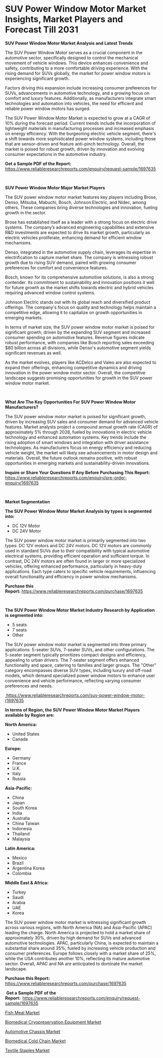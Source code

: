 <p><h1>SUV Power Window Motor Market Insights, Market Players and Forecast Till 2031</h1></p><p><strong>SUV Power Window Motor Market Analysis and Latest Trends</strong></p>
<p><p>The SUV Power Window Motor serves as a crucial component in the automotive sector, specifically designed to control the mechanical movement of vehicle windows. This device enhances convenience and safety, contributing to a more comfortable driving experience. With the rising demand for SUVs globally, the market for power window motors is experiencing significant growth. </p><p>Factors driving this expansion include increasing consumer preferences for SUVs, advancements in automotive technology, and a growing focus on comfort and luxury features. Additionally, as manufacturers integrate smart technologies and automation into vehicles, the need for efficient and reliable power window motors has surged. </p><p>The SUV Power Window Motor Market is expected to grow at a CAGR of 10% during the forecast period. Current trends include the incorporation of lightweight materials in manufacturing processes and increased emphasis on energy efficiency. With the burgeoning electric vehicle segment, there's a shift towards more sophisticated power window systems, including those that are sensor-driven and feature anti-pinch technology. Overall, the market is poised for robust growth, driven by innovation and evolving consumer expectations in the automotive industry.</p></p>
<p><strong>Get a Sample PDF of the Report:&nbsp;</strong> <a href="https://www.reliableresearchreports.com/enquiry/request-sample/1697635?utm_campaign=10&utm_medium=2&utm_source=Github&utm_content=ia&utm_term=12122024&utm_id=suv-power-window-motor">https://www.reliableresearchreports.com/enquiry/request-sample/1697635</a></p>
<p>&nbsp;</p>
<p><strong>SUV Power Window Motor Major Market Players</strong></p>
<p><p>The SUV power window motor market features key players including Brose, Denso, Mitsuba, Mabuchi, Bosch, Johnson Electric, and Nidec, among others. These companies bring diverse technologies and innovation, fueling growth in the sector.</p><p>Brose has established itself as a leader with a strong focus on electric drive systems. The company’s advanced engineering capabilities and extensive R&D investments are expected to drive its market growth, particularly as electric vehicles proliferate, enhancing demand for efficient window mechanisms.</p><p>Denso, integrated in the automotive supply chain, leverages its expertise in electrification to capture market share. The company is witnessing robust growth due to rising SUV demand, paired with growing consumer preferences for comfort and convenience features.</p><p>Bosch, known for its comprehensive automotive solutions, is also a strong contender. Its commitment to sustainability and innovation positions it well for future growth as the market shifts towards electric and hybrid vehicles requiring advanced window control systems.</p><p>Johnson Electric stands out with its global reach and diversified product offerings. The company's focus on quality and technology helps maintain a competitive edge, allowing it to capitalize on growth opportunities in emerging markets.</p><p>In terms of market size, the SUV power window motor market is poised for significant growth, driven by the expanding SUV segment and increased consumer spending on automotive features. Revenue figures indicate robust performance, with companies like Bosch reporting sales exceeding $80 billion across all divisions, while Denso's automotive segment yields significant revenues as well.</p><p>As the market evolves, players like ACDelco and Valeo are also expected to expand their offerings, enhancing competitive dynamics and driving innovation in the power window motor sector. Overall, the competitive landscape suggests promising opportunities for growth in the SUV power window motor market.</p></p>
<p>&nbsp;</p>
<p><strong>What Are The Key Opportunities For SUV Power Window Motor Manufacturers?</strong></p>
<p><p>The SUV power window motor market is poised for significant growth, driven by increasing SUV sales and consumer demand for advanced vehicle features. Market analysts project a compound annual growth rate (CAGR) of approximately 5% through 2028, fueled by innovations in electric vehicle technology and enhanced automation systems. Key trends include the rising adoption of smart windows and integration with driver assistance technologies. As manufacturers focus on energy efficiency and reducing vehicle weight, the market will likely see advancements in motor design and materials. Overall, the future outlook remains positive, with robust opportunities in emerging markets and sustainability-driven innovations.</p></p>
<p><strong>Inquire or Share Your Questions If Any Before Purchasing This Report:</strong> <a href="https://www.reliableresearchreports.com/enquiry/pre-order-enquiry/1697635?utm_campaign=10&utm_medium=2&utm_source=Github&utm_content=ia&utm_term=12122024&utm_id=suv-power-window-motor">https://www.reliableresearchreports.com/enquiry/pre-order-enquiry/1697635</a></p>
<p>&nbsp;</p>
<p><strong>Market Segmentation</strong></p>
<p><strong>The SUV Power Window Motor Market Analysis by types is segmented into:</strong></p>
<p><ul><li>DC 12V Motor</li><li>DC 24V Motor</li></ul></p>
<p><p>The SUV power window motor market is primarily segmented into two types: DC 12V motors and DC 24V motors. DC 12V motors are commonly used in standard SUVs due to their compatibility with typical automotive electrical systems, providing efficient operation and sufficient torque. In contrast, DC 24V motors are often found in larger or more specialized vehicles, offering enhanced performance, particularly in heavy-duty applications. Each type caters to specific vehicle requirements, influencing overall functionality and efficiency in power window mechanisms.</p></p>
<p><strong>Purchase this Report:&nbsp;</strong><a href="https://www.reliableresearchreports.com/purchase/1697635?utm_campaign=10&utm_medium=2&utm_source=Github&utm_content=ia&utm_term=12122024&utm_id=suv-power-window-motor">https://www.reliableresearchreports.com/purchase/1697635</a></p>
<p>&nbsp;</p>
<p><strong>The SUV Power Window Motor Market Industry Research by Application is segmented into:</strong></p>
<p><ul><li>5 seats</li><li>7 seats</li><li>Other</li></ul></p>
<p><p>The SUV power window motor market is segmented into three primary applications: 5-seater SUVs, 7-seater SUVs, and other configurations. The 5-seater segment typically prioritizes compact designs and efficiency, appealing to urban drivers. The 7-seater segment offers enhanced functionality and space, catering to families and larger groups. The "Other" category encompasses diverse SUV types, including luxury and off-road models, which demand specialized power window motors to enhance user convenience and vehicle performance, reflecting varying consumer preferences and needs.</p></p>
<p><a href="https://www.reliableresearchreports.com/suv-power-window-motor-r1697635?utm_campaign=10&utm_medium=2&utm_source=Github&utm_content=ia&utm_term=12122024&utm_id=suv-power-window-motor">&nbsp;https://www.reliableresearchreports.com/suv-power-window-motor-r1697635</a></p>
<p><strong>In terms of Region, the SUV Power Window Motor Market Players available by Region are:</strong></p>
<p>
    <p> <strong> North America: </strong>
        <ul>
            <li>United States</li>
            <li>Canada</li>
        </ul>
        </p> 
    <p> <strong> Europe: </strong>
        <ul>
            <li>Germany</li>
            <li>France</li>
            <li>U.K.</li>
            <li>Italy</li>
            <li>Russia</li>
        </ul>
        </p> 
    <p> <strong> Asia-Pacific: </strong>
        <ul>
            <li>China</li>
            <li>Japan</li>
            <li>South Korea</li>
            <li>India</li>
            <li>Australia</li>
            <li>China Taiwan</li>
            <li>Indonesia</li>
            <li>Thailand</li>
            <li>Malaysia</li>
        </ul>
        </p> 
    <p> <strong> Latin America: </strong>
        <ul>
            <li>Mexico</li>
            <li>Brazil</li>
            <li>Argentina Korea</li>
            <li>Colombia</li>
        </ul>
        </p> 
    <p> <strong> Middle East & Africa: </strong>
        <ul>
            <li>Turkey</li>
            <li>Saudi</li>
            <li>Arabia</li>
            <li>UAE</li>
            <li>Korea</li>
        </ul>
    </p>
    </p>
<p><p>The SUV power window motor market is witnessing significant growth across various regions, with North America (NA) and Asia-Pacific (APAC) leading the charge. North America is projected to hold a market share of approximately 30%, driven by high demand for SUVs and advanced automotive technologies. APAC, particularly China, is expected to maintain a substantial share around 35%, fueled by increasing vehicle production and consumer preferences. Europe follows closely with a market share of 25%, while the USA contributes another 10%, reflecting its mature automotive sector. Overall, APAC and NA are anticipated to dominate the market landscape.</p></p>
<p><strong>Purchase this Report: </strong><a href="https://www.reliableresearchreports.com/purchase/1697635?utm_campaign=10&utm_medium=2&utm_source=Github&utm_content=ia&utm_term=12122024&utm_id=suv-power-window-motor">https://www.reliableresearchreports.com/purchase/1697635</a></p>
<p>&nbsp;<strong>Get a Sample PDF of the Report:&nbsp;&nbsp;</strong><a href="https://www.reliableresearchreports.com/enquiry/request-sample/1697635?utm_campaign=10&utm_medium=2&utm_source=Github&utm_content=ia&utm_term=12122024&utm_id=suv-power-window-motor">https://www.reliableresearchreports.com/enquiry/request-sample/1697635</a></p>
<p><strong></strong></p>
<p><p><a href="https://www.linkedin.com/pulse/valuation-production-cost-growth-factors-fish-meal-market-f9see?utm_campaign=10&utm_medium=2&utm_source=Github&utm_content=ia&utm_term=12122024&utm_id=suv-power-window-motor">Fish Meal Market</a></p><p><a href="https://github.com/mahnoor2003/Market-Research-Report-List-6/blob/main/biomedical-cryopreservation-equipment-market.md?utm_campaign=10&utm_medium=2&utm_source=Github&utm_content=ia&utm_term=12122024&utm_id=suv-power-window-motor">Biomedical Cryopreservation Equipment Market</a></p><p><a href="https://www.linkedin.com/pulse/automotive-chassis-market-trend-projected-continue-rapid-yqrfc?utm_campaign=10&utm_medium=2&utm_source=Github&utm_content=ia&utm_term=12122024&utm_id=suv-power-window-motor">Automotive Chassis Market</a></p><p><a href="https://github.com/ygfu6u/Market-Research-Report-List-1/blob/main/biomedical-cold-chain-market.md?utm_campaign=10&utm_medium=2&utm_source=Github&utm_content=ia&utm_term=12122024&utm_id=suv-power-window-motor">Biomedical Cold Chain Market</a></p><p><a href="https://www.linkedin.com/pulse/expanding-global-textile-staples-market-future-growth-clu9e?utm_campaign=10&utm_medium=2&utm_source=Github&utm_content=ia&utm_term=12122024&utm_id=suv-power-window-motor">Textile Staples Market</a></p></p>